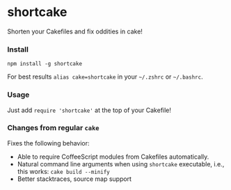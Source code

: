 # shortcake
Shorten your Cakefiles and fix oddities in cake!

### Install
```
npm install -g shortcake
```

For best results `alias cake=shortcake` in your `~/.zshrc` or `~/.bashrc`.

### Usage
Just add `require 'shortcake'` at the top of your Cakefile!

### Changes from regular `cake`

Fixes the following behavior:

- Able to require CoffeeScript modules from Cakefiles automatically.
- Natural command line arguments when using `shortcake` executable, i.e., this
  works: `cake build --minify`
- Better stacktraces, source map support

